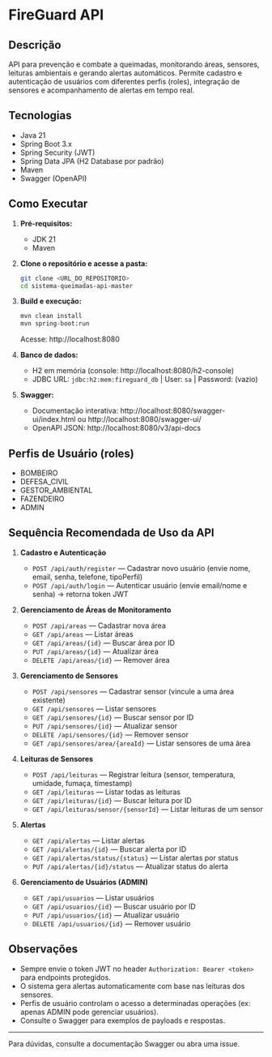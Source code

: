 # FireGuard API

## Descrição

API para prevenção e combate a queimadas, monitorando áreas, sensores, leituras ambientais e gerando alertas automáticos. Permite cadastro e autenticação de usuários com diferentes perfis (roles), integração de sensores e acompanhamento de alertas em tempo real.

## Tecnologias
- Java 21
- Spring Boot 3.x
- Spring Security (JWT)
- Spring Data JPA (H2 Database por padrão)
- Maven
- Swagger (OpenAPI)

## Como Executar

1. **Pré-requisitos:**
   - JDK 21
   - Maven

2. **Clone o repositório e acesse a pasta:**
   ```bash
   git clone <URL_DO_REPOSITORIO>
   cd sistema-queimadas-api-master
   ```

3. **Build e execução:**
   ```bash
   mvn clean install
   mvn spring-boot:run
   ```
   Acesse: http://localhost:8080

4. **Banco de dados:**
   - H2 em memória (console: http://localhost:8080/h2-console)
   - JDBC URL: `jdbc:h2:mem:fireguard_db` | User: `sa` | Password: (vazio)

5. **Swagger:**
   - Documentação interativa: http://localhost:8080/swagger-ui/index.html ou http://localhost:8080/swagger-ui/
   - OpenAPI JSON: http://localhost:8080/v3/api-docs

## Perfis de Usuário (roles)
- BOMBEIRO
- DEFESA_CIVIL
- GESTOR_AMBIENTAL
- FAZENDEIRO
- ADMIN

## Sequência Recomendada de Uso da API

1. **Cadastro e Autenticação**
   - `POST /api/auth/register` — Cadastrar novo usuário (envie nome, email, senha, telefone, tipoPerfil)
   - `POST /api/auth/login` — Autenticar usuário (envie email/nome e senha) → retorna token JWT

2. **Gerenciamento de Áreas de Monitoramento**
   - `POST /api/areas` — Cadastrar nova área
   - `GET /api/areas` — Listar áreas
   - `GET /api/areas/{id}` — Buscar área por ID
   - `PUT /api/areas/{id}` — Atualizar área
   - `DELETE /api/areas/{id}` — Remover área

3. **Gerenciamento de Sensores**
   - `POST /api/sensores` — Cadastrar sensor (vincule a uma área existente)
   - `GET /api/sensores` — Listar sensores
   - `GET /api/sensores/{id}` — Buscar sensor por ID
   - `PUT /api/sensores/{id}` — Atualizar sensor
   - `DELETE /api/sensores/{id}` — Remover sensor
   - `GET /api/sensores/area/{areaId}` — Listar sensores de uma área

4. **Leituras de Sensores**
   - `POST /api/leituras` — Registrar leitura (sensor, temperatura, umidade, fumaça, timestamp)
   - `GET /api/leituras` — Listar todas as leituras
   - `GET /api/leituras/{id}` — Buscar leitura por ID
   - `GET /api/leituras/sensor/{sensorId}` — Listar leituras de um sensor

5. **Alertas**
   - `GET /api/alertas` — Listar alertas
   - `GET /api/alertas/{id}` — Buscar alerta por ID
   - `GET /api/alertas/status/{status}` — Listar alertas por status
   - `PUT /api/alertas/{id}/status` — Atualizar status do alerta

6. **Gerenciamento de Usuários (ADMIN)**
   - `GET /api/usuarios` — Listar usuários
   - `GET /api/usuarios/{id}` — Buscar usuário por ID
   - `PUT /api/usuarios/{id}` — Atualizar usuário
   - `DELETE /api/usuarios/{id}` — Remover usuário

## Observações
- Sempre envie o token JWT no header `Authorization: Bearer <token>` para endpoints protegidos.
- O sistema gera alertas automaticamente com base nas leituras dos sensores.
- Perfis de usuário controlam o acesso a determinadas operações (ex: apenas ADMIN pode gerenciar usuários).
- Consulte o Swagger para exemplos de payloads e respostas.

---

Para dúvidas, consulte a documentação Swagger ou abra uma issue.
